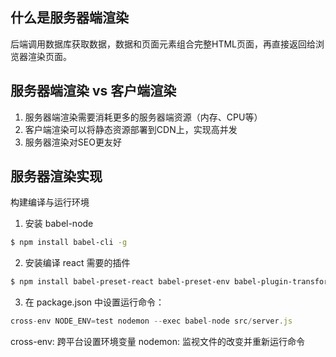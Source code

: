 ## 什么是服务器端渲染

后端调用数据库获取数据，数据和页面元素组合完整HTML页面，再直接返回给浏览器渲染页面。

## 服务器端渲染 vs 客户端渲染

1. 服务器端渲染需要消耗更多的服务器端资源（内存、CPU等）
2. 客户端渲染可以将静态资源部署到CDN上，实现高并发
3. 服务器渲染对SEO更友好

## 服务器渲染实现

构建编译与运行环境

1. 安装 babel-node

```bash
$ npm install babel-cli -g
```

2. 安装编译 react 需要的插件

```bash
$ npm install babel-preset-react babel-preset-env babel-plugin-transform-decorators-legacy
```

3. 在 package.json 中设置运行命令：

```js
cross-env NODE_ENV=test nodemon --exec babel-node src/server.js
```

cross-env: 跨平台设置环境变量
nodemon: 监视文件的改变并重新运行命令